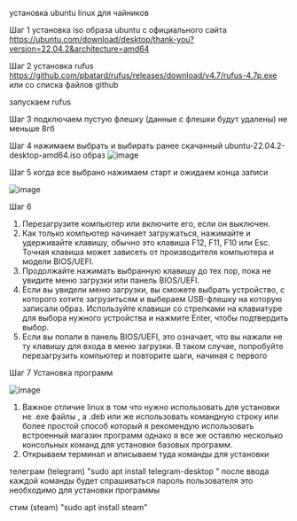 установка ubuntu linux для чайников 


Шаг 1 
установка iso образа ubuntu с официального сайта https://ubuntu.com/download/desktop/thank-you?version=22.04.2&architecture=amd64

Шаг 2 
установка rufus https://github.com/pbatard/rufus/releases/download/v4.7/rufus-4.7p.exe или со списка файлов github

запускаем rufus

Шаг 3 
подключаем пустую флешку (данные с флешки будут удалены) не меньше 8гб

Шаг 4
нажимаем выбрать и выбирать ранее скачанный ubuntu-22.04.2-desktop-amd64.iso образ
 ![image](https://github.com/Volproil/ubuntu-linux-install/assets/88111301/da0005b1-66e0-4be6-a692-9975b73bdf79)

Шаг 5 
когда все выбрано нажимаем старт и ожидаем конца записи 




![image](https://github.com/Volproil/ubuntu-linux-install/assets/88111301/12f19f91-0175-444c-bd14-fedc1b9a6a8d)



Шаг 6 
1. Перезагрузите компьютер или включите его, если он выключен.
2. Как только компьютер начинает загружаться, нажимайте и удерживайте клавишу, обычно это клавиша F12, F11, F10 или Esc. Точная клавиша может зависеть от производителя компьютера и модели BIOS/UEFI.
3. Продолжайте нажимать выбранную клавишу до тех пор, пока не увидите меню загрузки или панель BIOS/UEFI.
4. Если вы увидели меню загрузки, вы сможете выбрать устройство, с которого хотите загрузитьсям и выбераем  USB-флешку на которую записали образ. Используйте клавиши со стрелками на клавиатуре для выбора нужного устройства и нажмите Enter, чтобы подтвердить выбор.
5. Если вы попали в панель BIOS/UEFI, это означает, что вы нажали не ту клавишу для входа в меню загрузки. В таком случае, попробуйте перезагрузить компьютер и повторите шаги, начиная с первого


Шаг 7 Установка программ 

![image](https://github.com/Volproil/ubuntu-linux-install/assets/88111301/8dc22cb6-4eb6-47a3-9db5-3cdfac3a3010)

1. Важное отличие linux в том что нужно использовать для установки не .exe файлы , а .deb или же использовать командную строку или более простой способ который я рекомендую использовать встроенный магазин программ однако я все же оставлю несколько консольных команд для установки базовых программ.
2. Открываем терминал и вписываем туда команды для установки 

телеграм (telegram) 
"sudo apt install telegram-desktop "
после ввода каждой команды будет спрашиваться пароль пользователя это необходимо для установки программы 

стим (steam)   "sudo apt install steam"






 
